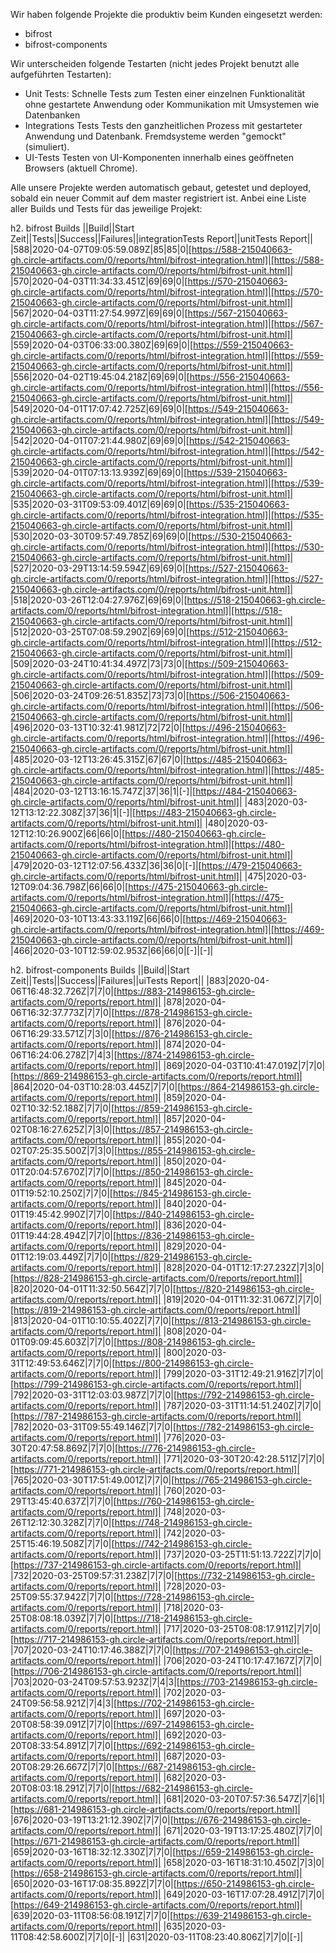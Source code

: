 
Wir haben folgende Projekte die produktiv beim Kunden eingesetzt werden:
- bifrost
- bifrost-components

Wir unterscheiden folgende Testarten (nicht jedes Projekt benutzt alle aufgeführten Testarten):
- Unit Tests:
    Schnelle Tests zum Testen einer einzelnen Funktionalität ohne gestartete Anwendung oder Kommunikation mit Umsystemen wie Datenbanken
- Integrations Tests
    Tests den ganzheitlichen Prozess mit gestarteter Anwendung und Datenbank. Fremdsysteme werden "gemockt" (simuliert).
- UI-Tests
    Testen von UI-Komponenten innerhalb eines geöffneten Browsers (aktuell Chrome).

Alle unsere Projekte werden automatisch gebaut, getestet und deployed, sobald ein neuer Commit auf dem master registriert ist.
Anbei eine Liste aller Builds und Tests für das jeweilige Projekt:

h2. bifrost Builds
||Build||Start Zeit||Tests||Success||Failures||integrationTests Report||unitTests Report||
|588|2020-04-07T09:05:59.089Z|85|85|0|[https://588-215040663-gh.circle-artifacts.com/0/reports/html/bifrost-integration.html]|[https://588-215040663-gh.circle-artifacts.com/0/reports/html/bifrost-unit.html]|
|570|2020-04-03T11:34:33.451Z|69|69|0|[https://570-215040663-gh.circle-artifacts.com/0/reports/html/bifrost-integration.html]|[https://570-215040663-gh.circle-artifacts.com/0/reports/html/bifrost-unit.html]|
|567|2020-04-03T11:27:54.997Z|69|69|0|[https://567-215040663-gh.circle-artifacts.com/0/reports/html/bifrost-integration.html]|[https://567-215040663-gh.circle-artifacts.com/0/reports/html/bifrost-unit.html]|
|559|2020-04-03T06:33:00.380Z|69|69|0|[https://559-215040663-gh.circle-artifacts.com/0/reports/html/bifrost-integration.html]|[https://559-215040663-gh.circle-artifacts.com/0/reports/html/bifrost-unit.html]|
|556|2020-04-02T19:45:04.218Z|69|69|0|[https://556-215040663-gh.circle-artifacts.com/0/reports/html/bifrost-integration.html]|[https://556-215040663-gh.circle-artifacts.com/0/reports/html/bifrost-unit.html]|
|549|2020-04-01T17:07:42.725Z|69|69|0|[https://549-215040663-gh.circle-artifacts.com/0/reports/html/bifrost-integration.html]|[https://549-215040663-gh.circle-artifacts.com/0/reports/html/bifrost-unit.html]|
|542|2020-04-01T07:21:44.980Z|69|69|0|[https://542-215040663-gh.circle-artifacts.com/0/reports/html/bifrost-integration.html]|[https://542-215040663-gh.circle-artifacts.com/0/reports/html/bifrost-unit.html]|
|539|2020-04-01T07:13:13.939Z|69|69|0|[https://539-215040663-gh.circle-artifacts.com/0/reports/html/bifrost-integration.html]|[https://539-215040663-gh.circle-artifacts.com/0/reports/html/bifrost-unit.html]|
|535|2020-03-31T09:53:09.401Z|69|69|0|[https://535-215040663-gh.circle-artifacts.com/0/reports/html/bifrost-integration.html]|[https://535-215040663-gh.circle-artifacts.com/0/reports/html/bifrost-unit.html]|
|530|2020-03-30T09:57:49.785Z|69|69|0|[https://530-215040663-gh.circle-artifacts.com/0/reports/html/bifrost-integration.html]|[https://530-215040663-gh.circle-artifacts.com/0/reports/html/bifrost-unit.html]|
|527|2020-03-29T13:14:59.594Z|69|69|0|[https://527-215040663-gh.circle-artifacts.com/0/reports/html/bifrost-integration.html]|[https://527-215040663-gh.circle-artifacts.com/0/reports/html/bifrost-unit.html]|
|518|2020-03-26T12:04:27.976Z|69|69|0|[https://518-215040663-gh.circle-artifacts.com/0/reports/html/bifrost-integration.html]|[https://518-215040663-gh.circle-artifacts.com/0/reports/html/bifrost-unit.html]|
|512|2020-03-25T07:08:59.290Z|69|69|0|[https://512-215040663-gh.circle-artifacts.com/0/reports/html/bifrost-integration.html]|[https://512-215040663-gh.circle-artifacts.com/0/reports/html/bifrost-unit.html]|
|509|2020-03-24T10:41:34.497Z|73|73|0|[https://509-215040663-gh.circle-artifacts.com/0/reports/html/bifrost-integration.html]|[https://509-215040663-gh.circle-artifacts.com/0/reports/html/bifrost-unit.html]|
|506|2020-03-24T09:26:51.835Z|73|73|0|[https://506-215040663-gh.circle-artifacts.com/0/reports/html/bifrost-integration.html]|[https://506-215040663-gh.circle-artifacts.com/0/reports/html/bifrost-unit.html]|
|496|2020-03-13T10:32:41.981Z|72|72|0|[https://496-215040663-gh.circle-artifacts.com/0/reports/html/bifrost-integration.html]|[https://496-215040663-gh.circle-artifacts.com/0/reports/html/bifrost-unit.html]|
|485|2020-03-12T13:26:45.315Z|67|67|0|[https://485-215040663-gh.circle-artifacts.com/0/reports/html/bifrost-integration.html]|[https://485-215040663-gh.circle-artifacts.com/0/reports/html/bifrost-unit.html]|
|484|2020-03-12T13:16:15.747Z|37|36|1|[-]|[https://484-215040663-gh.circle-artifacts.com/0/reports/html/bifrost-unit.html]|
|483|2020-03-12T13:12:22.308Z|37|36|1|[-]|[https://483-215040663-gh.circle-artifacts.com/0/reports/html/bifrost-unit.html]|
|480|2020-03-12T12:10:26.900Z|66|66|0|[https://480-215040663-gh.circle-artifacts.com/0/reports/html/bifrost-integration.html]|[https://480-215040663-gh.circle-artifacts.com/0/reports/html/bifrost-unit.html]|
|479|2020-03-12T12:07:56.433Z|36|36|0|[-]|[https://479-215040663-gh.circle-artifacts.com/0/reports/html/bifrost-unit.html]|
|475|2020-03-12T09:04:36.798Z|66|66|0|[https://475-215040663-gh.circle-artifacts.com/0/reports/html/bifrost-integration.html]|[https://475-215040663-gh.circle-artifacts.com/0/reports/html/bifrost-unit.html]|
|469|2020-03-10T13:43:33.119Z|66|66|0|[https://469-215040663-gh.circle-artifacts.com/0/reports/html/bifrost-integration.html]|[https://469-215040663-gh.circle-artifacts.com/0/reports/html/bifrost-unit.html]|
|466|2020-03-10T12:59:02.953Z|66|66|0|[-]|[-]|

h2. bifrost-components Builds
||Build||Start Zeit||Tests||Success||Failures||uiTests Report||
|883|2020-04-06T16:48:32.726Z|7|7|0|[https://883-214986153-gh.circle-artifacts.com/0/reports/report.html]|
|878|2020-04-06T16:32:37.773Z|7|7|0|[https://878-214986153-gh.circle-artifacts.com/0/reports/report.html]|
|876|2020-04-06T16:29:33.571Z|7|3|0|[https://876-214986153-gh.circle-artifacts.com/0/reports/report.html]|
|874|2020-04-06T16:24:06.278Z|7|4|3|[https://874-214986153-gh.circle-artifacts.com/0/reports/report.html]|
|869|2020-04-03T10:41:47.019Z|7|7|0|[https://869-214986153-gh.circle-artifacts.com/0/reports/report.html]|
|864|2020-04-03T10:28:03.445Z|7|7|0|[https://864-214986153-gh.circle-artifacts.com/0/reports/report.html]|
|859|2020-04-02T10:32:52.188Z|7|7|0|[https://859-214986153-gh.circle-artifacts.com/0/reports/report.html]|
|857|2020-04-02T08:16:27.625Z|7|3|0|[https://857-214986153-gh.circle-artifacts.com/0/reports/report.html]|
|855|2020-04-02T07:25:35.500Z|7|3|0|[https://855-214986153-gh.circle-artifacts.com/0/reports/report.html]|
|850|2020-04-01T20:04:57.670Z|7|7|0|[https://850-214986153-gh.circle-artifacts.com/0/reports/report.html]|
|845|2020-04-01T19:52:10.250Z|7|7|0|[https://845-214986153-gh.circle-artifacts.com/0/reports/report.html]|
|840|2020-04-01T19:45:42.990Z|7|7|0|[https://840-214986153-gh.circle-artifacts.com/0/reports/report.html]|
|836|2020-04-01T19:44:28.494Z|7|7|0|[https://836-214986153-gh.circle-artifacts.com/0/reports/report.html]|
|829|2020-04-01T12:19:03.449Z|7|7|0|[https://829-214986153-gh.circle-artifacts.com/0/reports/report.html]|
|828|2020-04-01T12:17:27.232Z|7|3|0|[https://828-214986153-gh.circle-artifacts.com/0/reports/report.html]|
|820|2020-04-01T11:32:50.564Z|7|7|0|[https://820-214986153-gh.circle-artifacts.com/0/reports/report.html]|
|819|2020-04-01T11:32:31.067Z|7|7|0|[https://819-214986153-gh.circle-artifacts.com/0/reports/report.html]|
|813|2020-04-01T10:10:55.402Z|7|7|0|[https://813-214986153-gh.circle-artifacts.com/0/reports/report.html]|
|808|2020-04-01T09:09:45.603Z|7|7|0|[https://808-214986153-gh.circle-artifacts.com/0/reports/report.html]|
|800|2020-03-31T12:49:53.646Z|7|7|0|[https://800-214986153-gh.circle-artifacts.com/0/reports/report.html]|
|799|2020-03-31T12:49:21.916Z|7|7|0|[https://799-214986153-gh.circle-artifacts.com/0/reports/report.html]|
|792|2020-03-31T12:03:03.987Z|7|7|0|[https://792-214986153-gh.circle-artifacts.com/0/reports/report.html]|
|787|2020-03-31T11:14:51.240Z|7|7|0|[https://787-214986153-gh.circle-artifacts.com/0/reports/report.html]|
|782|2020-03-31T09:55:49.146Z|7|7|0|[https://782-214986153-gh.circle-artifacts.com/0/reports/report.html]|
|776|2020-03-30T20:47:58.869Z|7|7|0|[https://776-214986153-gh.circle-artifacts.com/0/reports/report.html]|
|771|2020-03-30T20:42:28.511Z|7|7|0|[https://771-214986153-gh.circle-artifacts.com/0/reports/report.html]|
|765|2020-03-30T17:51:49.001Z|7|7|0|[https://765-214986153-gh.circle-artifacts.com/0/reports/report.html]|
|760|2020-03-29T13:45:40.637Z|7|7|0|[https://760-214986153-gh.circle-artifacts.com/0/reports/report.html]|
|748|2020-03-26T12:12:30.328Z|7|7|0|[https://748-214986153-gh.circle-artifacts.com/0/reports/report.html]|
|742|2020-03-25T15:46:19.508Z|7|7|0|[https://742-214986153-gh.circle-artifacts.com/0/reports/report.html]|
|737|2020-03-25T11:51:13.722Z|7|7|0|[https://737-214986153-gh.circle-artifacts.com/0/reports/report.html]|
|732|2020-03-25T09:57:31.238Z|7|7|0|[https://732-214986153-gh.circle-artifacts.com/0/reports/report.html]|
|728|2020-03-25T09:55:37.942Z|7|7|0|[https://728-214986153-gh.circle-artifacts.com/0/reports/report.html]|
|718|2020-03-25T08:08:18.039Z|7|7|0|[https://718-214986153-gh.circle-artifacts.com/0/reports/report.html]|
|717|2020-03-25T08:08:17.911Z|7|7|0|[https://717-214986153-gh.circle-artifacts.com/0/reports/report.html]|
|707|2020-03-24T10:17:46.388Z|7|7|0|[https://707-214986153-gh.circle-artifacts.com/0/reports/report.html]|
|706|2020-03-24T10:17:47.167Z|7|7|0|[https://706-214986153-gh.circle-artifacts.com/0/reports/report.html]|
|703|2020-03-24T09:57:53.923Z|7|4|3|[https://703-214986153-gh.circle-artifacts.com/0/reports/report.html]|
|702|2020-03-24T09:56:58.921Z|7|4|3|[https://702-214986153-gh.circle-artifacts.com/0/reports/report.html]|
|697|2020-03-20T08:58:39.091Z|7|7|0|[https://697-214986153-gh.circle-artifacts.com/0/reports/report.html]|
|692|2020-03-20T08:33:54.891Z|7|7|0|[https://692-214986153-gh.circle-artifacts.com/0/reports/report.html]|
|687|2020-03-20T08:29:26.667Z|7|7|0|[https://687-214986153-gh.circle-artifacts.com/0/reports/report.html]|
|682|2020-03-20T08:03:18.291Z|7|7|0|[https://682-214986153-gh.circle-artifacts.com/0/reports/report.html]|
|681|2020-03-20T07:57:36.547Z|7|6|1|[https://681-214986153-gh.circle-artifacts.com/0/reports/report.html]|
|676|2020-03-19T13:21:12.390Z|7|7|0|[https://676-214986153-gh.circle-artifacts.com/0/reports/report.html]|
|671|2020-03-19T13:17:25.480Z|7|7|0|[https://671-214986153-gh.circle-artifacts.com/0/reports/report.html]|
|659|2020-03-16T18:32:12.330Z|7|7|0|[https://659-214986153-gh.circle-artifacts.com/0/reports/report.html]|
|658|2020-03-16T18:31:10.450Z|7|3|0|[https://658-214986153-gh.circle-artifacts.com/0/reports/report.html]|
|650|2020-03-16T17:08:35.892Z|7|7|0|[https://650-214986153-gh.circle-artifacts.com/0/reports/report.html]|
|649|2020-03-16T17:07:28.491Z|7|7|0|[https://649-214986153-gh.circle-artifacts.com/0/reports/report.html]|
|639|2020-03-11T08:56:08.191Z|7|7|0|[https://639-214986153-gh.circle-artifacts.com/0/reports/report.html]|
|635|2020-03-11T08:42:58.600Z|7|7|0|[-]|
|631|2020-03-11T08:23:40.806Z|7|7|0|[-]|
